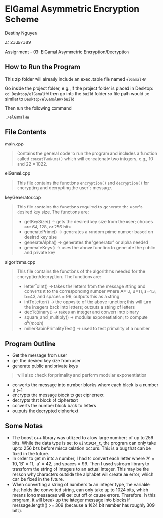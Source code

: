 # ElGamal Asymmetric Encryption Scheme
Destiny Nguyen

Z: 23397389

Assignment - 03: ElGamal Asymmetric Encryption/Decryption 

## How to Run the Program
This zip folder will already include an executable file named `elGamalHW`

Go inside the project folder, e.g., if the project folder is placed in Desktop: `cd Desktop/elGamalHW` then go into the `build` folder so file path would be similar to `Desktop/elGamalHW/build` 

Then run the following command

`./elGamalHW`

## File Contents
main.cpp
> Contains the general code to run the program and includes a function called `concatTwoNums()` which will concatenate two integers, e.g., 10 and 22 = 1022.

elGamal.cpp
> This file contains the functions `encryption()` and `decryption()` for encrypting and decrypting the user's message.

keyGenerator.cpp
> This file contains the functions required to generate the user's desired key size. The functions are:
> * getKeySize() -> gets the desired key size from the user; choices are 64, 128, or 256 bits
> * generatePrime() -> generates a random prime number based on desired key size
> * generateAlpha() -> generates the 'generator' or alpha needed
> * generateKeys() -> uses the above function to generate the public and private key

algorithms.cpp
> This file contains the functions of the algorithms needed for the encryption/decryption. The functions are:
> * letterToInt() -> takes the letters from the message string and converts it to the corresponding number where A=10, B=11, a=43, b=43, and spaces = 99; outputs this as a string
> * intToLetter() -> the opposite of the above function; this will turn the integers back into letters; outputs a string of letters
> * decToBinary() -> takes an integer and convert into binary
> * square_and_multiply() -> modular exponentiation; to compute $a^k(mod n)$
> * millerRabinPrimalityTest() -> used to test primality of a number

## Program Outline
* Get the message from user
* get the desired key size from user
* generate public and private keys
> will also check for primality and perform modular exponentiation
* converts the message into number blocks where each block is a number ≤ p-1
* encrypts the message block to get ciphertext
* decrypts that block of ciphertext
* converts the number block back to letters
* outputs the decrypted ciphertext


## Some Notes
* The boost c++ library was utilized to allow large numbers of up to 256 bits. While the data type is set to `uint1024_t`, the program can only take up to 256 bits before miscalculation occurs. This is a bug that can be fixed in the future. 
* In order to get m into a number, I had to convert each letter where 'A' = 10, 'B' = 11, 'a' = 42, and spaces = 99. Then I used sstream library to transform the string of integers to an actual integer. This may be the reason why characters outside the alphabet will create an error, which can be fixed in the future.
* When converting a string of numbers to an integer type, the variable that holds the converted string, can only take up to 1024 bits, which means long messages will get cut off or cause errors. Therefore, in this program, it will break up the integer message into blocks if message.length() >= 309 (because a 1024 bit number has roughly 309 bits). 